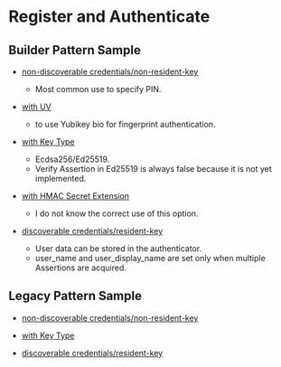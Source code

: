 # Register and Authenticate




## Builder Pattern Sample

- [non-discoverable credentials/non-resident-key](https://github.com/gebogebogebo/ctap-hid-fido2/blob/511bbc5f64cce744bbbbabaf9bde713f1ed33119/examples/test-with-pin-non-rk/src/main.rs#L53-L104)
  - Most common use to specify PIN.
- [with UV](https://github.com/gebogebogebo/ctap-hid-fido2/blob/511bbc5f64cce744bbbbabaf9bde713f1ed33119/examples/test-with-pin-non-rk/src/main.rs#L106-L155)
  - to use Yubikey bio for fingerprint authentication.

- [with Key Type](https://github.com/gebogebogebo/ctap-hid-fido2/blob/511bbc5f64cce744bbbbabaf9bde713f1ed33119/examples/test-with-pin-non-rk/src/main.rs#L158-L210)
  - Ecdsa256/Ed25519.
  - Verify Assertion in Ed25519 is always false because it is not yet implemented.


- [with HMAC Secret Extension](https://github.com/gebogebogebo/ctap-hid-fido2/blob/511bbc5f64cce744bbbbabaf9bde713f1ed33119/examples/test-with-pin-non-rk/src/main.rs#L212-L267)

  - I do not know the correct use of this option.


- [discoverable credentials/resident-key](https://github.com/gebogebogebo/ctap-hid-fido2/blob/511bbc5f64cce744bbbbabaf9bde713f1ed33119/examples/test-with-pin-rk/src/main.rs#L37-L102)
  - User data can be stored in the authenticator.
  - user_name and user_display_name are set only when multiple Assertions are acquired.




## Legacy Pattern Sample

- [non-discoverable credentials/non-resident-key](https://github.com/gebogebogebo/ctap-hid-fido2/blob/511bbc5f64cce744bbbbabaf9bde713f1ed33119/examples/test-with-pin-non-rk/src/main.rs#L286-L338)


- [with Key Type](https://github.com/gebogebogebo/ctap-hid-fido2/blob/511bbc5f64cce744bbbbabaf9bde713f1ed33119/examples/test-with-pin-non-rk/src/main.rs#L340-L393)

- [discoverable credentials/resident-key](https://github.com/gebogebogebo/ctap-hid-fido2/blob/511bbc5f64cce744bbbbabaf9bde713f1ed33119/examples/test-with-pin-rk/src/main.rs#L114-L173)



